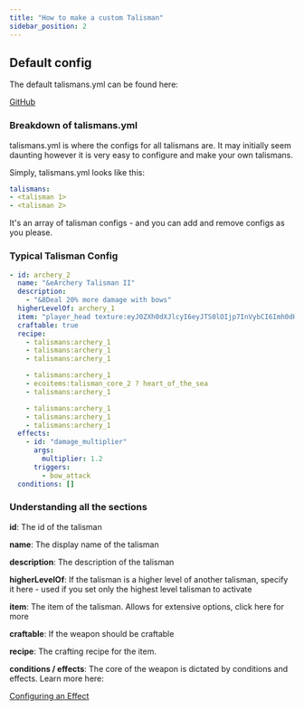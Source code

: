 ```yaml
---
title: "How to make a custom Talisman"
sidebar_position: 2
---
```


## Default config
The default talismans.yml can be found here: 

[GitHub](https://github.com/Auxilor/Talismans/blob/master/eco-core/core-plugin/src/main/resources/talismans.yml)

### Breakdown of talismans.yml

talismans.yml is where the configs for all talismans are. It may initially seem daunting however it is very easy to configure and make your own talismans.

Simply, talismans.yml looks like this:

```yaml
talismans:
- <talisman 1>
- <talisman 2>
```

It's an array of talisman configs - and you can add and remove configs as you please.

### Typical Talisman Config

```yaml
- id: archery_2
  name: "&eArchery Talisman II"
  description:
    - "&8Deal 20% more damage with bows"
  higherLevelOf: archery_1
  item: "player_head texture:eyJ0ZXh0dXJlcyI6eyJTS0lOIjp7InVybCI6Imh0dHA6Ly90ZXh0dXJlcy5taW5lY3JhZnQubmV0L3RleHR1cmUvMzgzODVhNWE0Njk4MjFiOGIzM2U0N2E1YjVjNDJhZWE1OTY2MzQ2NTQ2OTM4OGExYTRkNGU1MjNlNWE4ZGRkMiJ9fX0="
  craftable: true
  recipe:
    - talismans:archery_1
    - talismans:archery_1
    - talismans:archery_1

    - talismans:archery_1
    - ecoitems:talisman_core_2 ? heart_of_the_sea
    - talismans:archery_1

    - talismans:archery_1
    - talismans:archery_1
    - talismans:archery_1
  effects:
    - id: "damage_multiplier"
      args:
        multiplier: 1.2
      triggers:
        - bow_attack
  conditions: []
```

### Understanding all the sections

**id**: The id of the talisman

**name**: The display name of the talisman

**description**: The description of the talisman

**higherLevelOf**: If the talisman is a higher level of another talisman, specify it here - used if you set only the highest level talisman to activate

**item**: The item of the talisman. Allows for extensive options, click here for more

**craftable**: If the weapon should be craftable

**recipe**: The crafting recipe for the item.

**conditions / effects**: The core of the weapon is dictated by conditions and effects. Learn more here:

[Configuring an Effect](https://plugins.auxilor.io/all-plugins/configuring-an-effect)
